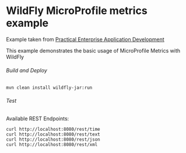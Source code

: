 WildFly MicroProfile metrics example
=====================================

Example taken from [Practical Enterprise Application Development](http://www.itbuzzpress.com/ebooks/java-ee-7-development-on-wildfly.html)

This example demonstrates the basic usage of MicroProfile Metrics with WildFly

###### Build and Deploy
```shell
mvn clean install wildfly-jar:run
```

###### Test

Available REST Endpoints:

```shell
curl http://localhost:8080/rest/time
curl http://localhost:8080/rest/text
curl http://localhost:8080/rest/json
curl http://localhost:8080/rest/xml
```


 
 
